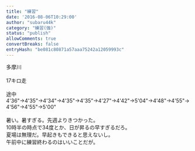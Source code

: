 ```yaml
---
title: "練習"
date: '2016-08-06T10:29:00'
author: "subaru44k"
category: "練習(強)"
status: "publish"
allowComments: true
convertBreaks: false
entryHash: "be081c80871a57aaa75242a12059993c"
---
```

多摩川<br>
<br>
17キロ走<br>
<br>
途中<br>
4&#39;36"→4&#39;35"→4&#39;34"→4&#39;35"→4&#39;35"→4&#39;27"→4&#39;42"→5&#39;04"→4&#39;48"→4&#39;55"→4&#39;56"→4&#39;55"→5&#39;00"<br>
<br>
暑い。暑すぎる。先週よりきつかった。<br>
10時半の時点で34度とか、日が昇るの早すぎるだろ。<br>
夏場は無理だ。早起きもできると思えないし。<br>
午前中に練習終わるのはいいことだが。

